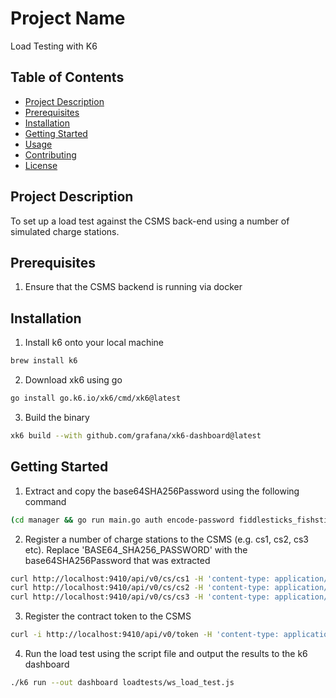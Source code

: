 # Project Name

Load Testing with K6

## Table of Contents

- [Project Description](#project-description)
- [Prerequisites](#prerequisites)
- [Installation](#installation)
- [Getting Started](#getting-started)
- [Usage](#usage)
- [Contributing](#contributing)
- [License](#license)

## Project Description

To set up a load test against the CSMS back-end using a number of simulated charge stations. 

## Prerequisites
1. Ensure that the CSMS backend is running via docker

## Installation

1. Install k6 onto your local machine
```bash
brew install k6
```
2. Download xk6 using go
```bash
go install go.k6.io/xk6/cmd/xk6@latest
```

3. Build the binary
```bash
xk6 build --with github.com/grafana/xk6-dashboard@latest
```

## Getting Started

1. Extract and copy the base64SHA256Password using the following command
```bash
(cd manager && go run main.go auth encode-password fiddlesticks_fishsticks)
```
2. Register a number of charge stations to the CSMS (e.g. cs1, cs2, cs3 etc). Replace 'BASE64_SHA256_PASSWORD' with the base64SHA256Password that was extracted
```bash
curl http://localhost:9410/api/v0/cs/cs1 -H 'content-type: application/json' -d '{"securityProfile":1,"base64SHA256Password":"BASE64_SHA256_PASSWORD"}' &&
curl http://localhost:9410/api/v0/cs/cs2 -H 'content-type: application/json' -d '{"securityProfile":1,"base64SHA256Password":"BASE64_SHA256_PASSWORD"}' &&
curl http://localhost:9410/api/v0/cs/cs3 -H 'content-type: application/json' -d '{"securityProfile":1,"base64SHA256Password":"BASE64_SHA256_PASSWORD"}'
```

3. Register the contract token to the CSMS
```bash 
curl -i http://localhost:9410/api/v0/token -H 'content-type: application/json' -d '{"countryCode": "GB","partyId": "TWK","type": "RFID","uid": "38748383L7337848H823","contractId": "GBTWK012345678V","issuer": "Thoughtworks","valid": true,"cacheMode": "ALWAYS"}'
```

4. Run the load test using the script file and output the results to the k6 dashboard
```bash
./k6 run --out dashboard loadtests/ws_load_test.js 
```



